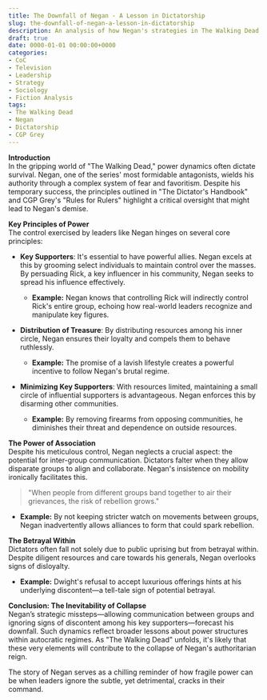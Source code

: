 ```yaml
---
title: The Downfall of Negan - A Lesson in Dictatorship
slug: the-downfall-of-negan-a-lesson-in-dictatorship
description: An analysis of how Negan's strategies in The Walking Dead could lead to his own downfall — insights from "The Rules for Rulers" and "The Dictator's Handbook."
draft: true
date: 0000-01-01 00:00:00+0000
categories:
- CoC
- Television
- Leadership
- Strategy
- Sociology
- Fiction Analysis
tags:
- The Walking Dead
- Negan
- Dictatorship
- CGP Grey
---
```


**Introduction**  
In the gripping world of "The Walking Dead," power dynamics often dictate survival. Negan, one of the series' most formidable antagonists, wields his authority through a complex system of fear and favoritism. Despite his temporary success, the principles outlined in "The Dictator's Handbook" and CGP Grey's "Rules for Rulers" highlight a critical oversight that might lead to Negan's demise.

**Key Principles of Power**  
The control exercised by leaders like Negan hinges on several core principles:

- **Key Supporters**: It's essential to have powerful allies. Negan excels at this by grooming select individuals to maintain control over the masses. By persuading Rick, a key influencer in his community, Negan seeks to spread his influence effectively.
  - **Example:** Negan knows that controlling Rick will indirectly control Rick's entire group, echoing how real-world leaders recognize and manipulate key figures.

- **Distribution of Treasure**: By distributing resources among his inner circle, Negan ensures their loyalty and compels them to behave ruthlessly.
  - **Example:** The promise of a lavish lifestyle creates a powerful incentive to follow Negan's brutal regime.

- **Minimizing Key Supporters**: With resources limited, maintaining a small circle of influential supporters is advantageous. Negan enforces this by disarming other communities.
  - **Example:** By removing firearms from opposing communities, he diminishes their threat and dependence on outside resources.

**The Power of Association**  
Despite his meticulous control, Negan neglects a crucial aspect: the potential for inter-group communication. Dictators falter when they allow disparate groups to align and collaborate. Negan's insistence on mobility ironically facilitates this.

> "When people from different groups band together to air their grievances, the risk of rebellion grows."

- **Example:** By not keeping stricter watch on movements between groups, Negan inadvertently allows alliances to form that could spark rebellion.

**The Betrayal Within**  
Dictators often fall not solely due to public uprising but from betrayal within. Despite diligent resources and care towards his generals, Negan overlooks signs of disloyalty.

- **Example:** Dwight's refusal to accept luxurious offerings hints at his underlying discontent—a tell-tale sign of potential betrayal.

**Conclusion: The Inevitability of Collapse**  
Negan’s strategic missteps—allowing communication between groups and ignoring signs of discontent among his key supporters—forecast his downfall. Such dynamics reflect broader lessons about power structures within autocratic regimes. As "The Walking Dead" unfolds, it's likely that these very elements will contribute to the collapse of Negan's authoritarian reign.

The story of Negan serves as a chilling reminder of how fragile power can be when leaders ignore the subtle, yet detrimental, cracks in their command.
